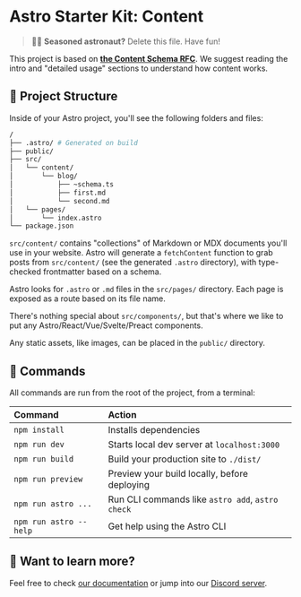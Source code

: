 # Astro Starter Kit: Content

> 🧑‍🚀 **Seasoned astronaut?** Delete this file. Have fun!

This project is based on **[the Content Schema RFC](https://www.notion.so/astroinc/Content-Schemas-35f1952fb0a24b30b681b0509ac4d7c2)**. We suggest reading the intro and "detailed usage" sections to understand how content works.

## 🚀 Project Structure

Inside of your Astro project, you'll see the following folders and files:

```sh
/
├── .astro/ # Generated on build
├── public/
├── src/
│   └── content/
│       └── blog/
│           ├── ~schema.ts
│           ├── first.md
│           └── second.md
│   └── pages/
│       └── index.astro
└── package.json
```

`src/content/` contains "collections" of Markdown or MDX documents you'll use in your website. Astro will generate a `fetchContent` function to grab posts from `src/content/` (see the generated `.astro` directory), with type-checked frontmatter based on a schema.

Astro looks for `.astro` or `.md` files in the `src/pages/` directory. Each page is exposed as a route based on its file name.

There's nothing special about `src/components/`, but that's where we like to put any Astro/React/Vue/Svelte/Preact components.

Any static assets, like images, can be placed in the `public/` directory.

## 🧞 Commands

All commands are run from the root of the project, from a terminal:

| Command                | Action                                           |
| :--------------------- | :----------------------------------------------- |
| `npm install`          | Installs dependencies                            |
| `npm run dev`          | Starts local dev server at `localhost:3000`      |
| `npm run build`        | Build your production site to `./dist/`          |
| `npm run preview`      | Preview your build locally, before deploying     |
| `npm run astro ...`    | Run CLI commands like `astro add`, `astro check` |
| `npm run astro --help` | Get help using the Astro CLI                     |

## 👀 Want to learn more?

Feel free to check [our documentation](https://docs.astro.build) or jump into our [Discord server](https://astro.build/chat).
